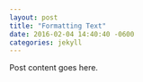 ```yaml
---
layout: post
title: "Formatting Text"
date: 2016-02-04 14:40:40 -0600
categories: jekyll
---
```

Post content goes here.

